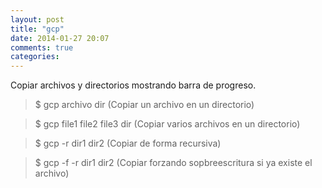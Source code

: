 ```yaml
---
layout: post
title: "gcp"
date: 2014-01-27 20:07
comments: true
categories: 
---
```

Copiar archivos y directorios mostrando barra de progreso.

>$ gcp archivo dir (Copiar un archivo en un directorio)

>$ gcp file1 file2 file3 dir (Copiar varios archivos en un directorio)

>$ gcp -r dir1 dir2 (Copiar de forma recursiva)

>$ gcp -f -r dir1 dir2 (Copiar forzando sopbreescritura si ya existe el archivo)

